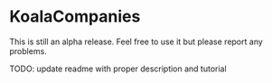 # KoalaCompanies
This is still an alpha release. Feel free to use it but please report any problems.

TODO: update readme with proper description and tutorial